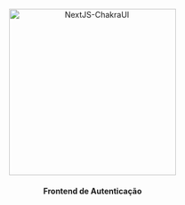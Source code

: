 <br>
<div align="center">
  <img width="300" alt="NextJS-ChakraUI" src="https://assets.stokei.com/default/logos/logo.png" />

  <h4 align="center">
    Frontend de Autenticação
  </h4>
</div>
